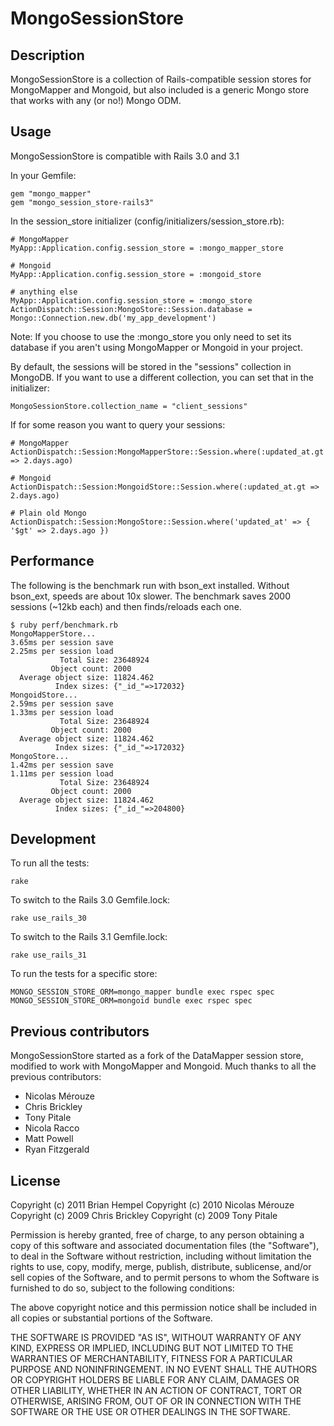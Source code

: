 # MongoSessionStore

## Description

MongoSessionStore is a collection of Rails-compatible session stores for MongoMapper and Mongoid, but also included is a generic Mongo store that works with any (or no!) Mongo ODM.

## Usage

MongoSessionStore is compatible with Rails 3.0 and 3.1

In your Gemfile:

    gem "mongo_mapper"
    gem "mongo_session_store-rails3"

In the session_store initializer (config/initializers/session_store.rb):

    # MongoMapper
    MyApp::Application.config.session_store = :mongo_mapper_store
    
    # Mongoid
    MyApp::Application.config.session_store = :mongoid_store
    
    # anything else
    MyApp::Application.config.session_store = :mongo_store
    ActionDispatch::Session:MongoStore::Session.database = Mongo::Connection.new.db('my_app_development')

Note: If you choose to use the :mongo_store you only need to set its database if you aren't using MongoMapper or Mongoid in your project.

By default, the sessions will be stored in the "sessions" collection in MongoDB.  If you want to use a different collection, you can set that in the initializer:

    MongoSessionStore.collection_name = "client_sessions"

If for some reason you want to query your sessions:

    # MongoMapper
    ActionDispatch::Session:MongoMapperStore::Session.where(:updated_at.gt => 2.days.ago)

    # Mongoid
    ActionDispatch::Session:MongoidStore::Session.where(:updated_at.gt => 2.days.ago)
    
    # Plain old Mongo
    ActionDispatch::Session:MongoStore::Session.where('updated_at' => { '$gt' => 2.days.ago })

## Performance

The following is the benchmark run with bson_ext installed.  Without bson_ext, speeds are about 10x slower.  The benchmark saves 2000 sessions (~12kb each) and then finds/reloads each one.

    $ ruby perf/benchmark.rb
    MongoMapperStore...
    3.65ms per session save
    2.25ms per session load
               Total Size: 23648924
             Object count: 2000
      Average object size: 11824.462
              Index sizes: {"_id_"=>172032}
    MongoidStore...
    2.59ms per session save
    1.33ms per session load
               Total Size: 23648924
             Object count: 2000
      Average object size: 11824.462
              Index sizes: {"_id_"=>172032}
    MongoStore...
    1.42ms per session save
    1.11ms per session load
               Total Size: 23648924
             Object count: 2000
      Average object size: 11824.462
              Index sizes: {"_id_"=>204800}

## Development

To run all the tests:

    rake

To switch to the Rails 3.0 Gemfile.lock:

    rake use_rails_30

To switch to the Rails 3.1 Gemfile.lock:

    rake use_rails_31

To run the tests for a specific store:

    MONGO_SESSION_STORE_ORM=mongo_mapper bundle exec rspec spec
    MONGO_SESSION_STORE_ORM=mongoid bundle exec rspec spec    
    
## Previous contributors

MongoSessionStore started as a fork of the DataMapper session store, modified to work with MongoMapper and Mongoid.  Much thanks to all the previous contributors:

* Nicolas Mérouze
* Chris Brickley
* Tony Pitale
* Nicola Racco
* Matt Powell
* Ryan Fitzgerald

## License

Copyright (c) 2011 Brian Hempel
Copyright (c) 2010 Nicolas Mérouze
Copyright (c) 2009 Chris Brickley
Copyright (c) 2009 Tony Pitale

Permission is hereby granted, free of charge, to any person
obtaining a copy of this software and associated documentation
files (the "Software"), to deal in the Software without
restriction, including without limitation the rights to use,
copy, modify, merge, publish, distribute, sublicense, and/or sell
copies of the Software, and to permit persons to whom the
Software is furnished to do so, subject to the following
conditions:

The above copyright notice and this permission notice shall be
included in all copies or substantial portions of the Software.

THE SOFTWARE IS PROVIDED "AS IS", WITHOUT WARRANTY OF ANY KIND,
EXPRESS OR IMPLIED, INCLUDING BUT NOT LIMITED TO THE WARRANTIES
OF MERCHANTABILITY, FITNESS FOR A PARTICULAR PURPOSE AND
NONINFRINGEMENT. IN NO EVENT SHALL THE AUTHORS OR COPYRIGHT
HOLDERS BE LIABLE FOR ANY CLAIM, DAMAGES OR OTHER LIABILITY,
WHETHER IN AN ACTION OF CONTRACT, TORT OR OTHERWISE, ARISING
FROM, OUT OF OR IN CONNECTION WITH THE SOFTWARE OR THE USE OR
OTHER DEALINGS IN THE SOFTWARE.
